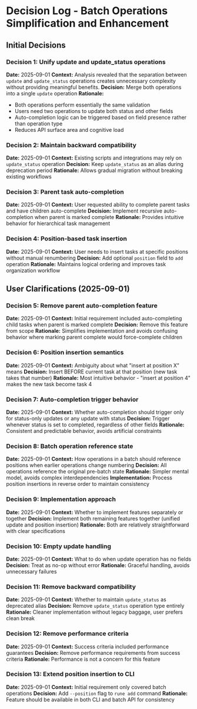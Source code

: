 # Decision Log - Batch Operations Simplification and Enhancement

## Initial Decisions

### Decision 1: Unify update and update_status operations
**Date:** 2025-09-01
**Context:** Analysis revealed that the separation between `update` and `update_status` operations creates unnecessary complexity without providing meaningful benefits.
**Decision:** Merge both operations into a single `update` operation
**Rationale:** 
- Both operations perform essentially the same validation
- Users need two operations to update both status and other fields
- Auto-completion logic can be triggered based on field presence rather than operation type
- Reduces API surface area and cognitive load

### Decision 2: Maintain backward compatibility
**Date:** 2025-09-01
**Context:** Existing scripts and integrations may rely on `update_status` operation
**Decision:** Keep `update_status` as an alias during deprecation period
**Rationale:** Allows gradual migration without breaking existing workflows

### Decision 3: Parent task auto-completion
**Date:** 2025-09-01
**Context:** User requested ability to complete parent tasks and have children auto-complete
**Decision:** Implement recursive auto-completion when parent is marked complete
**Rationale:** Provides intuitive behavior for hierarchical task management

### Decision 4: Position-based task insertion
**Date:** 2025-09-01
**Context:** User needs to insert tasks at specific positions without manual renumbering
**Decision:** Add optional `position` field to `add` operation
**Rationale:** Maintains logical ordering and improves task organization workflow

## User Clarifications (2025-09-01)

### Decision 5: Remove parent auto-completion feature
**Date:** 2025-09-01
**Context:** Initial requirement included auto-completing child tasks when parent is marked complete
**Decision:** Remove this feature from scope
**Rationale:** Simplifies implementation and avoids confusing behavior where marking parent complete would force-complete children

### Decision 6: Position insertion semantics
**Date:** 2025-09-01
**Context:** Ambiguity about what "insert at position X" means
**Decision:** Insert BEFORE current task at that position (new task takes that number)
**Rationale:** Most intuitive behavior - "insert at position 4" makes the new task become task 4

### Decision 7: Auto-completion trigger behavior
**Date:** 2025-09-01
**Context:** Whether auto-completion should trigger only for status-only updates or any update with status
**Decision:** Trigger whenever status is set to completed, regardless of other fields
**Rationale:** Consistent and predictable behavior, avoids artificial constraints

### Decision 8: Batch operation reference state
**Date:** 2025-09-01
**Context:** How operations in a batch should reference positions when earlier operations change numbering
**Decision:** All operations reference the original pre-batch state
**Rationale:** Simpler mental model, avoids complex interdependencies
**Implementation:** Process position insertions in reverse order to maintain consistency

### Decision 9: Implementation approach
**Date:** 2025-09-01
**Context:** Whether to implement features separately or together
**Decision:** Implement both remaining features together (unified update and position insertion)
**Rationale:** Both are relatively straightforward with clear specifications

### Decision 10: Empty update handling
**Date:** 2025-09-01
**Context:** What to do when update operation has no fields
**Decision:** Treat as no-op without error
**Rationale:** Graceful handling, avoids unnecessary failures

### Decision 11: Remove backward compatibility
**Date:** 2025-09-01
**Context:** Whether to maintain `update_status` as deprecated alias
**Decision:** Remove `update_status` operation type entirely
**Rationale:** Cleaner implementation without legacy baggage, user prefers clean break

### Decision 12: Remove performance criteria
**Date:** 2025-09-01
**Context:** Success criteria included performance guarantees
**Decision:** Remove performance requirements from success criteria
**Rationale:** Performance is not a concern for this feature

### Decision 13: Extend position insertion to CLI
**Date:** 2025-09-01
**Context:** Initial requirement only covered batch operations
**Decision:** Add `--position` flag to `rune add` command
**Rationale:** Feature should be available in both CLI and batch API for consistency